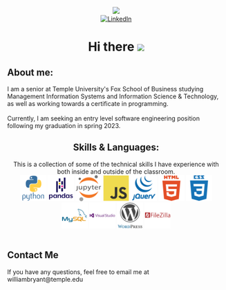 <div align ='center'>
  

 
  <img src = 'https://media.giphy.com/media/M9gbBd9nbDrOTu1Mqx/giphy.gif' width = '130'/><br>
[![LinkedIn](https://img.shields.io/badge/LinkedIn-0077B5?style=for-the-badge&logo=linkedin&logoColor=white)](https://www.linkedin.com/in/willbryant-/)
  
  <h1>
  Hi there
  <img src = 'https://media.giphy.com/media/hvRJCLFzcasrR4ia7z/giphy.gif' width = 30px />
  </h1>
</div
          
<div id= 'aboutme'>
<h2>
  About me:
</h2>  
I am a senior at Temple University's Fox School of Business studying Management Information Systems and Information Science & Technology, as well as working towards a certificate in programming.<br><br>
Currently, I am seeking an entry level software engineering position following my graduation in spring 2023.
</div><br>

<div id = 'skills' align = 'center' >
 <h2>
   Skills & Languages:
 </h2>
  This is a collection of some of the technical skills I have experience with both inside and outside of the classroom.<br>
  <img src = 'https://github.com/devicons/devicon/blob/master/icons/python/python-original-wordmark.svg' width='60' height='60'/>
  <img src = 'https://github.com/devicons/devicon/blob/master/icons/pandas/pandas-original-wordmark.svg' width='60' height='60'/>
  <img src = 'https://github.com/devicons/devicon/blob/master/icons/jupyter/jupyter-original-wordmark.svg' width='60' height='60'/>
  <img src = 'https://github.com/devicons/devicon/blob/master/icons/javascript/javascript-original.svg' width='60' height='60'/>
  <img src = 'https://github.com/devicons/devicon/blob/master/icons/jquery/jquery-plain-wordmark.svg' width='60' height='60'/>
  <img src = 'https://github.com/devicons/devicon/blob/master/icons/html5/html5-plain-wordmark.svg' width='60' height='60'/>
  <img src = 'https://github.com/devicons/devicon/blob/master/icons/css3/css3-plain-wordmark.svg' width='60' height='60'/>
  <img src = 'https://github.com/devicons/devicon/blob/master/icons/mysql/mysql-original-wordmark.svg' width='60' height='60'/>
  <img src = 'https://github.com/devicons/devicon/blob/master/icons/visualstudio/visualstudio-plain-wordmark.svg' width='60' height='60'/>
  <ims src = 'https://github.com/devicons/devicon/blob/master/icons/r/r-original.svg' width='60' height='60'>
  <ims src = 'https://github.com/devicons/devicon/blob/master/icons/amazonwebservices/amazonwebservices-plain-wordmark.svg' width='60' height='60'>
  <img src = 'https://github.com/devicons/devicon/blob/master/icons/wordpress/wordpress-original.svg' width='60' height='60'/>
  <img src = 'https://github.com/devicons/devicon/blob/master/icons/filezilla/filezilla-plain-wordmark.svg' width='60' height='60'/>
</div><br>

<div id = 'contact'>
<h2>
  Contact Me
</h2>
  If you have any questions, feel free to email me at williambryant@temple.edu
</div>

 
           
